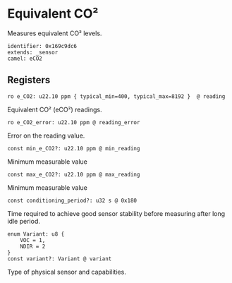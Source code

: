 # Equivalent CO²

Measures equivalent CO² levels.

    identifier: 0x169c9dc6
    extends: _sensor
    camel: eCO2

## Registers

    ro e_CO2: u22.10 ppm { typical_min=400, typical_max=8192 }  @ reading

Equivalent CO² (eCO²) readings.

    ro e_CO2_error: u22.10 ppm @ reading_error

Error on the reading value.

    const min_e_CO2?: u22.10 ppm @ min_reading

Minimum measurable value

    const max_e_CO2?: u22.10 ppm @ max_reading

Minimum measurable value

    const conditioning_period?: u32 s @ 0x180

Time required to achieve good sensor stability before measuring after long idle period.

    enum Variant: u8 {
        VOC = 1,
        NDIR = 2
    }
    const variant?: Variant @ variant

Type of physical sensor and capabilities.